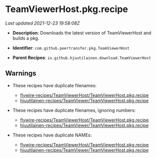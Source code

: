# TeamViewerHost.pkg.recipe

_Last updated 2021-12-23 19:58:08Z_

- **Description**: Downloads the latest version of TeamViewerHost and builds a pkg.

- **Identifier**: `com.github.peertransfer.pkg.TeamViewerHost`

- **Parent Recipes**: `io.github.hjuutilainen.download.TeamViewerHost`

## Warnings

- These recipes have duplicate filenames:
    - [flywire-recipes/TeamViewerHost/TeamViewerHost.pkg.recipe](/autopkg-dupe-tracker/flywire-recipes/TeamViewerHost/TeamViewerHost.pkg.recipe)
    - [hjuutilainen-recipes/TeamViewer/TeamViewerHost.pkg.recipe](/autopkg-dupe-tracker/hjuutilainen-recipes/TeamViewer/TeamViewerHost.pkg.recipe)

- These recipes have duplicate filenames, ignoring numbers:
    - [flywire-recipes/TeamViewerHost/TeamViewerHost.pkg.recipe](/autopkg-dupe-tracker/flywire-recipes/TeamViewerHost/TeamViewerHost.pkg.recipe)
    - [hjuutilainen-recipes/TeamViewer/TeamViewerHost.pkg.recipe](/autopkg-dupe-tracker/hjuutilainen-recipes/TeamViewer/TeamViewerHost.pkg.recipe)

- These recipes have duplicate NAMEs:
    - [flywire-recipes/TeamViewerHost/TeamViewerHost.pkg.recipe](/autopkg-dupe-tracker/flywire-recipes/TeamViewerHost/TeamViewerHost.pkg.recipe)
    - [hjuutilainen-recipes/TeamViewer/TeamViewerHost.pkg.recipe](/autopkg-dupe-tracker/hjuutilainen-recipes/TeamViewer/TeamViewerHost.pkg.recipe)